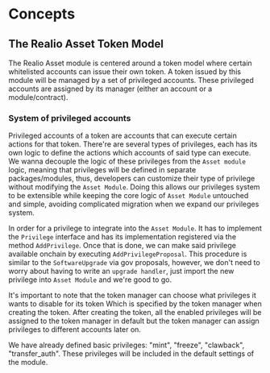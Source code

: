 <!--
order: 1
-->

# Concepts

## The Realio Asset Token Model

The Realio Asset module is centered around a token model where certain whitelisted accounts can issue their own token. A token issued by this module will be managed by a set of privileged accounts. These privileged accounts are assigned by its manager (either an account or a module/contract).

### System of privileged accounts

Privileged accounts of a token are accounts that can execute certain actions for that token. There're are several types of privileges, each has its own logic to define the actions which accounts of said type can execute. We wanna decouple the logic of these privileges from the `Asset module` logic, meaning that privileges will be defined in separate packages/modules, thus, developers can customize their type of privilege without modifying the `Asset Module`. Doing this allows our privileges system to be extensible while keeping the core logic of `Asset Module` untouched and simple, avoiding complicated migration when we expand our privileges system.

In order for a privilege to integrate into the `Asset Module`. It has to implement the `Privilege` interface and has its implementation registered via the method `AddPrivilege`. Once that is done, we can make said privilege available onchain by executing `AddPrivilegeProposal`. This procedure is similar to the `SoftwareUpgrade` via gov proposals, however, we don't need to worry about having to write an `upgrade handler`, just import the new privilege into `Asset Module` and we're good to go.

It's important to note that the token manager can choose what privileges it wants to disable for its token Which is specified by the token manager when creating the token. After creating the token, all the enabled privileges will be assigned to the token manager in default but the token manager can assign privileges to different accounts later on.

We have already defined basic privileges: "mint", "freeze", "clawback", "transfer_auth". These privileges will be included in the default settings of the module.
